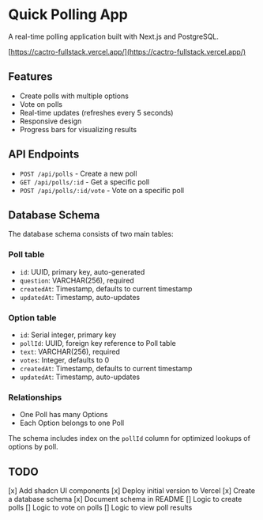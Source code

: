 # Quick Polling App

A real-time polling application built with Next.js and PostgreSQL.

[https://cactro-fullstack.vercel.app/](https://cactro-fullstack.vercel.app/)

## Features

- Create polls with multiple options
- Vote on polls
- Real-time updates (refreshes every 5 seconds)
- Responsive design
- Progress bars for visualizing results

## API Endpoints

- `POST /api/polls` - Create a new poll
- `GET /api/polls/:id` - Get a specific poll
- `POST /api/polls/:id/vote` - Vote on a specific poll

## Database Schema

The database schema consists of two main tables:

### Poll table

- `id`: UUID, primary key, auto-generated
- `question`: VARCHAR(256), required
- `createdAt`: Timestamp, defaults to current timestamp
- `updatedAt`: Timestamp, auto-updates

### Option table

- `id`: Serial integer, primary key
- `pollId`: UUID, foreign key reference to Poll table
- `text`: VARCHAR(256), required
- `votes`: Integer, defaults to 0
- `createdAt`: Timestamp, defaults to current timestamp
- `updatedAt`: Timestamp, auto-updates

### Relationships

- One Poll has many Options
- Each Option belongs to one Poll

The schema includes index on the `pollId` column for optimized lookups of options by poll.

## TODO

[x] Add shadcn UI components
[x] Deploy initial version to Vercel
[x] Create a database schema
[x] Document schema in README
[] Logic to create polls
[] Logic to vote on polls
[] Logic to view poll results
